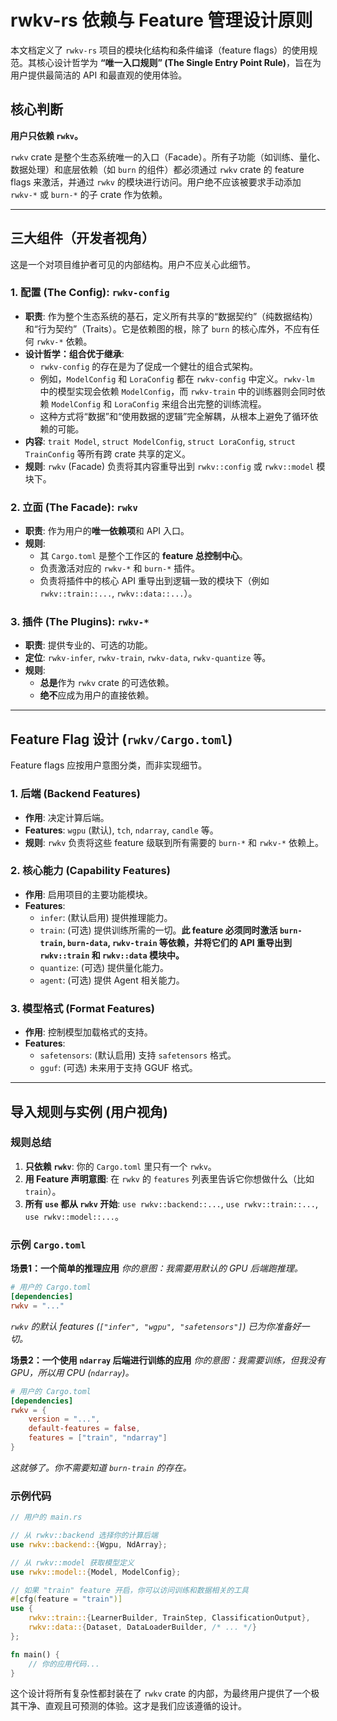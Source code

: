 # rwkv-rs 依赖与 Feature 管理设计原则

本文档定义了 `rwkv-rs` 项目的模块化结构和条件编译（feature flags）的使用规范。其核心设计哲学为 **“唯一入口规则” (The Single Entry Point Rule)**，旨在为用户提供最简洁的 API 和最直观的使用体验。

## 核心判断

**用户只依赖 `rwkv`。**

`rwkv` crate 是整个生态系统唯一的入口（Facade）。所有子功能（如训练、量化、数据处理）和底层依赖（如 `burn` 的组件）都必须通过 `rwkv` crate 的 feature flags 来激活，并通过 `rwkv` 的模块进行访问。用户绝不应该被要求手动添加 `rwkv-*` 或 `burn-*` 的子 crate 作为依赖。

---

## 三大组件（开发者视角）

这是一个对项目维护者可见的内部结构。用户不应关心此细节。

### 1. 配置 (The Config): `rwkv-config`

- **职责**: 作为整个生态系统的基石，定义所有共享的“数据契约”（纯数据结构）和“行为契约”（Traits）。它是依赖图的根，除了 `burn` 的核心库外，不应有任何 `rwkv-*` 依赖。
- **设计哲学：组合优于继承**:
    - `rwkv-config` 的存在是为了促成一个健壮的组合式架构。
    - 例如，`ModelConfig` 和 `LoraConfig` 都在 `rwkv-config` 中定义。`rwkv-lm` 中的模型实现会依赖 `ModelConfig`，而 `rwkv-train` 中的训练器则会同时依赖 `ModelConfig` 和 `LoraConfig` 来组合出完整的训练流程。
    - 这种方式将“数据”和“使用数据的逻辑”完全解耦，从根本上避免了循环依赖的可能。
- **内容**: `trait Model`, `struct ModelConfig`, `struct LoraConfig`, `struct TrainConfig` 等所有跨 crate 共享的定义。
- **规则**: `rwkv` (Facade) 负责将其内容重导出到 `rwkv::config` 或 `rwkv::model` 模块下。

### 2. 立面 (The Facade): `rwkv`

- **职责**: 作为用户的**唯一依赖项**和 API 入口。
- **规则**:
    - 其 `Cargo.toml` 是整个工作区的 **feature 总控制中心**。
    - 负责激活对应的 `rwkv-*` 和 `burn-*` 插件。
    - 负责将插件中的核心 API 重导出到逻辑一致的模块下（例如 `rwkv::train::...`, `rwkv::data::...`）。

### 3. 插件 (The Plugins): `rwkv-*`

- **职责**: 提供专业的、可选的功能。
- **定位**: `rwkv-infer`, `rwkv-train`, `rwkv-data`, `rwkv-quantize` 等。
- **规则**:
    - **总是**作为 `rwkv` crate 的可选依赖。
    - **绝不**应成为用户的直接依赖。

---

## Feature Flag 设计 (`rwkv/Cargo.toml`)

Feature flags 应按用户意图分类，而非实现细节。

### 1. 后端 (Backend Features)

- **作用**: 决定计算后端。
- **Features**: `wgpu` (默认), `tch`, `ndarray`, `candle` 等。
- **规则**: `rwkv` 负责将这些 feature 级联到所有需要的 `burn-*` 和 `rwkv-*` 依赖上。

### 2. 核心能力 (Capability Features)

- **作用**: 启用项目的主要功能模块。
- **Features**:
    - `infer`: (默认启用) 提供推理能力。
    - `train`: (可选) 提供训练所需的一切。**此 feature 必须同时激活 `burn-train`, `burn-data`, `rwkv-train` 等依赖，并将它们的 API 重导出到 `rwkv::train` 和 `rwkv::data` 模块中。**
    - `quantize`: (可选) 提供量化能力。
    - `agent`: (可选) 提供 Agent 相关能力。

### 3. 模型格式 (Format Features)

- **作用**: 控制模型加载格式的支持。
- **Features**:
    - `safetensors`: (默认启用) 支持 `safetensors` 格式。
    - `gguf`: (可选) 未来用于支持 GGUF 格式。

---

## 导入规则与实例 (用户视角)

### 规则总结

1.  **只依赖 `rwkv`**: 你的 `Cargo.toml` 里只有一个 `rwkv`。
2.  **用 Feature 声明意图**: 在 `rwkv` 的 `features` 列表里告诉它你想做什么（比如 `train`）。
3.  **所有 `use` 都从 `rwkv` 开始**: `use rwkv::backend::...`, `use rwkv::train::...`, `use rwkv::model::...`。

### 示例 `Cargo.toml`

**场景1：一个简单的推理应用**
*你的意图：我需要用默认的 GPU 后端跑推理。*
```toml
# 用户的 Cargo.toml
[dependencies]
rwkv = "..."
```
*`rwkv` 的默认 features (`["infer", "wgpu", "safetensors"]`) 已为你准备好一切。*

**场景2：一个使用 `ndarray` 后端进行训练的应用**
*你的意图：我需要训练，但我没有 GPU，所以用 CPU (`ndarray`)。*
```toml
# 用户的 Cargo.toml
[dependencies]
rwkv = { 
    version = "...", 
    default-features = false, 
    features = ["train", "ndarray"] 
}
```
*这就够了。你不需要知道 `burn-train` 的存在。*

### 示例代码

```rust
// 用户的 main.rs

// 从 rwkv::backend 选择你的计算后端
use rwkv::backend::{Wgpu, NdArray};

// 从 rwkv::model 获取模型定义
use rwkv::model::{Model, ModelConfig};

// 如果 "train" feature 开启，你可以访问训练和数据相关的工具
#[cfg(feature = "train")]
use {
    rwkv::train::{LearnerBuilder, TrainStep, ClassificationOutput},
    rwkv::data::{Dataset, DataLoaderBuilder, /* ... */}
};

fn main() {
    // 你的应用代码...
}
```

这个设计将所有复杂性都封装在了 `rwkv` crate 的内部，为最终用户提供了一个极其干净、直观且可预测的体验。这才是我们应该遵循的设计。
